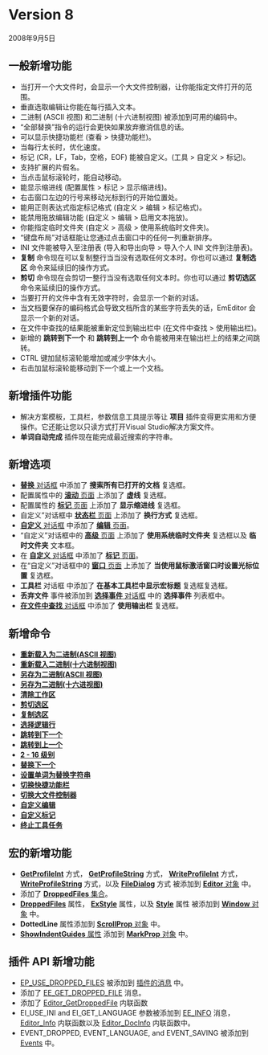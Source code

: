 # Version 8

2008年9月5日

## 一般新增功能

- 当打开一个大文件时，会显示一个大文件控制器，让你能指定文件打开的范围。
- 垂直选取编辑让你能在每行插入文本。
- 二进制 (ASCII 视图) 和二进制 (十六进制视图) 被添加到可用的编码中。
- “全部替换”指令的运行会更快如果放弃撤消信息的话。
- 可以显示快捷功能栏 (查看 \> 快捷功能栏)。
- 当每行太长时，优化速度。
- 标记 (CR，LF，Tab，空格，EOF) 能被自定义。(工具 > 自定义 > 标记)。
- 支持扩展的片假名。
- 当点击鼠标滚轮时，能自动移动。
- 能显示缩进线 (配置属性 > 标记 \> 显示缩进线)。
- 右击窗口左边的行号来移动光标到行的开始位置处。
- 能用正则表达式指定标记格式 (自定义 > 编辑 \> 标记格式)。
- 能禁用拖放编辑功能 (自定义 > 编辑 \> 启用文本拖放)。
- 你能指定临时文件夹 (自定义 > 高级 \> 使用系统临时文件夹)。
- “键盘布局”对话框能让您通过点击窗口中的任何一列重新排序。
- INI 文件能被导入至注册表 (导入和导出向导 > 导入个人 INI 文件到注册表)。
- **复制** 命令现在可以复制整行当当没有选取任何文本时。你也可以通过 **复制选区** 命令来延续旧的操作方式。
- **剪切** 命令现在会剪切一整行当没有选取任何文本时。你也可以通过 **剪切选区** 命令来延续旧的操作方式。
- 当要打开的文件中含有无效字符时，会显示一个新的对话。
- 当文档要保存的编码格式会导致文档所含的某些字符丢失的话，EmEditor 会显示一个新的对话。
- 在文件中查找的结果能被重新定位到输出栏中 (在文件中查找 \> 使用输出栏)。
- 新增的 **跳转到下一个** 和 **跳转到上一个** 命令能被用来在输出栏上的结果之间跳转。
- CTRL 键加鼠标滚轮能增加或减少字体大小。
- 右击加鼠标滚轮能移动到下一个或上一个文档。

## 新增插件功能

- 解决方案模板，工具栏，参数信息工具提示等让 **项目** 插件变得更实用和方便操作。它还能让您以只读方式打开Visual Studio解决方案文件。
- **单词自动完成** 插件现在能完成最近搜索的字符串。

## 新增选项

- [**替换** 对话框](../dlg/replace/index) 中添加了 **搜索所有已打开的文档** 复选框。
- 配置属性中的 [**滚动** 页面](../dlg/properties/scroll/index) 上添加了
**虚线** 复选框。
- 配置属性的 [**标记** 页面](../dlg/properties/marks/index) 上添加了 **显示缩进线** 复选框。
- 自定义”对话框中 [**状态栏** 页面](../dlg/customize/status/index) 上添加了
**换行方式** 复选框。
- [**自定义** 对话框](../dlg/customize/index) 中添加了 [**编辑** 页面](../dlg/customize/edit/index)。
- “自定义”对话框中的 [**高级** 页面](../dlg/customize/advanced/index) 上添加了 **使用系统临时文件夹** 复选框以及 **临时文件夹** 文本框。
- 在 [**自定义** 对话框](../dlg/customize/index) 中添加了 [**标记** 页面](../dlg/customize/marks/index)。
- 在“自定义”对话框中的 [**窗口** 页面](../dlg/customize/window/index) 上添加了 **当使用鼠标激活窗口时设置光标位置** 复选框。
- **工具栏** 对话框 中添加了 **在基本工具栏中显示宏标题** 复选框复选框。
- **丢弃文件** 事件被添加到 [**选择事件** 对话框](../dlg/macro_customize/my_macros/select_events/index) 中的 **选择事件** 列表框中。
- [**在文件中查找** 对话框](../dlg/find_in_files/index) 中添加了 **使用输出栏** 复选框。

## 新增命令

- [**重新载入为二进制(ASCII 视图)**](../cmd/file/file_reload_binary)
- [**重新载入二进制(十六进制视图)**](../cmd/file/file_reload_hex)
- [**另存为二进制(ASCII 视图)**](../cmd/file/file_save_binary)
- [**另存为二进制(十六进视图)**](../cmd/file/file_save_hex)
- [**清除工作区**](../cmd/file/erase_workspace)
- **[剪切选区](../cmd/edit/edit_cut_sel)**
- [**复制选区**](../cmd/edit/edit_copy_sel)
- [**选择逻辑行**](../cmd/edit/select_logical_line)
- [**跳转到下一个**](../cmd/edit/jump_next)
- [**跳转到上一个**](../cmd/edit/jump_prev)
- [**2 - 16 级别**](../cmd/edit/outline_level)
- [**替换下一个**](../cmd/search/replace_next)
- [**设置单词为替换字符串**](../cmd/search/retrieve_replace_text)
- [**切换快捷功能栏**](../cmd/view/view_function_bar)
- [**切换大文件控制器**](../cmd/view/large_file_bar)
- [**自定义编辑**](../cmd/tools/customize_edit)
- [**自定义标记**](../cmd/tools/customize_marks)
- [**终止工具任务**](../cmd/tools/terminate_tool)

## 宏的新增功能

- [**GetProfileInt**](../macro/editor/getprofileint)
方式， [**GetProfileString**](../macro/editor/getprofilestring) 方式，
[**WriteProfileInt**](../macro/editor/writeprofileint)
方式， [**WriteProfileString**](../macro/editor/writeprofilestring) 方式，以及
**[FileDialog](../macro/editor/filedialog)** 方式 被添加到 [**Editor** 对象](../macro/editor/index) 中。
- 添加了 [**DroppedFiles** 集合](../macro/dropped_files/index)。
- [**DroppedFiles**](../macro/window/droppedfiles) 属性， [**ExStyle**](../macro/window/exstyle)
属性，以及 [**Style**](../macro/window/style)
属性 被添加到 [**Window** 对象](../macro/window/index) 中。
- **DottedLine**
属性添加到 [**ScrollProp** 对象](../macro/scroll_prop/index) 中。
- [**ShowIndentGuides** 属性](../macro/mark_prop/show_indent_guides) 添加到 [**MarkProp** 对象](../macro/mark_prop/index) 中。

## 插件 API 新增功能

- [EP\_USE\_DROPPED\_FILES](../plugin/plugin_message/ep_use_dropped_files) 被添加到 [插件的消息](../plugin/plugin_message/index) 中。
- 添加了 [EE\_GET\_DROPPED\_FILE](../plugin/message/ee_get_dropped_file) 消息。
- 添加了 [Editor\_GetDroppedFile](../plugin/macro/editor_getdroppedfile) 内联函数
- EI\_USE\_INI and EI\_GET\_LANGUAGE 参数被添加到 [EE\_INFO](../plugin/message/ee_info) 消息，
[Editor\_Info](../plugin/macro/editor_info) 内联函数以及 [Editor\_DocInfo](../plugin/macro/editor_docinfo) 内联函数中。
- EVENT\_DROPPED, EVENT\_LANGUAGE, and EVENT\_SAVING 被添加到
[Events](../plugin/event/index) 中。
